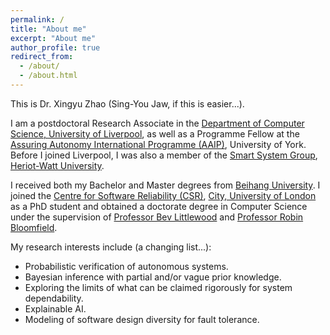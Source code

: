 ```yaml
---
permalink: /
title: "About me"
excerpt: "About me"
author_profile: true
redirect_from: 
  - /about/
  - /about.html
---
```


This is Dr. Xingyu Zhao (Sing-You Jaw, if this is easier...).

I am a postdoctoral Research Associate in the [Department of Computer Science, University of Liverpool](https://www.liverpool.ac.uk/computer-science/), as well as a Programme Fellow at the [Assuring Autonomy International Programme (AAIP)](https://www.york.ac.uk/assuring-autonomy/), University of York. Before I joined Liverpool, I was also a member of the [Smart System Group](https://smartsystems.hw.ac.uk/), [Heriot-Watt University](https://www.hw.ac.uk/). 

I received both my Bachelor and Master degrees from [Beihang University](https://ev.buaa.edu.cn/). I joined the [Centre for Software Reliability (CSR)](https://www.city.ac.uk/about/schools/mathematics-computer-science-engineering/research/centre-for-software-reliability), [City, University of London](https://www.city.ac.uk/) as a PhD student and obtained a doctorate degree in Computer Science under the supervision of [Professor Bev Littlewood](https://www.city.ac.uk/people/academics/bev-littlewood) and [Professor Robin Bloomfield](https://www.city.ac.uk/people/academics/robin-bloomfield).

My research interests include (a changing list...):
* Probabilistic verification of autonomous systems.
* Bayesian inference with partial and/or vague prior knowledge.
* Exploring the limits of what can be claimed rigorously for system dependability.
* Explainable AI.
* Modeling of software design diversity for fault tolerance.

<!--- powered by the [academicpages template](https://github.com/academicpages/academicpages.github.io) and hosted --->
